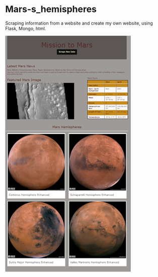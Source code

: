 # Mars-s_hemispheres
 Scraping information from a website and create my own website, using Flask, Mongo, html.

![alt text](https://github.com/shuyaof/Mission-to-Mars/blob/master/Resources/Mission%20to%20the%20Mars.png "Webpage")
